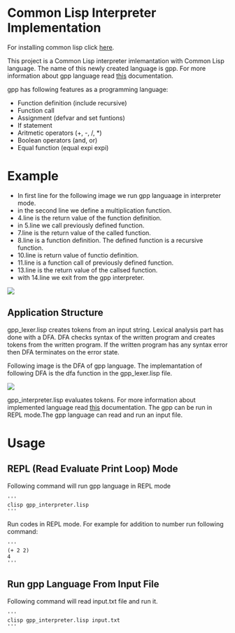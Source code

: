 # Common Lisp Interpreter Implementation

For installing common lisp click [here](https://github.com/yusufarslanalp/Common-Lisp#install-clisp).

This project is a Common Lisp interpreter imlemantation with Common Lisp language. The name of this newly created language is gpp. For more information about gpp language read [this](GppSyntax.pdf) documentation.

gpp has following features as a programming language:
- Function definition (include recursive)
- Function call
- Assignment (defvar and set funtions)
- If statement
- Aritmetic operators (+, -, /, *)
- Boolean operators (and, or)
- Equal function (equal expi expi)

# Example
-  In first line for the following image we run gpp languaage in interpreter mode.
- in the second line we define a multiplication function.
- 4.line is the return value of the function definition.
- in 5.line we call previously defined function.
- 7.line is the return value of the called function.
- 8.line is a function definition. The defined function is a recursive function.
- 10.line is return value of functio definition.
- 11.line is a function call of previously defined function.
- 13.line is the return value of the callsed function.
- with 14.line we exit from the gpp interpreter.

<image src = "example.jpeg">



## Application Structure
gpp_lexer.lisp creates tokens from an input string. Lexical analysis part has done with a DFA. DFA checks syntax of the written program and creates tokens from the written program. If the written program has any syntax error then DFA terminates on the error state.

Following image is the DFA of gpp language. The implemantation of following DFA is the dfa function in the gpp_lexer.lisp file.

<image src="DFA.jpeg">

gpp_interpreter.lisp evaluates tokens. For more information about implemented language read [this](GppSyntax.pdf) documentation. The gpp can be run in REPL mode.The gpp language can read and run an input file.



# Usage

## REPL (Read Evaluate Print Loop) Mode

Following command will run gpp language in REPL mode

    '''
    clisp gpp_interpreter.lisp
    '''

Run codes in REPL mode. For example for addition to number run following command:

    '''
    (+ 2 2)
    4
    '''

## Run gpp Language From Input File

Following command will read input.txt file and run it.

    '''
    clisp gpp_interpreter.lisp input.txt
    '''
